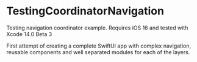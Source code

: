 # TestingCoordinatorNavigation

Testing navigation coordinator example. Requires iOS 16 and tested with Xcode 14.0 Beta 3

First attempt of creating a complete SwiftUI app with complex navigation, reusable components and well separated modules for each of the layers.
